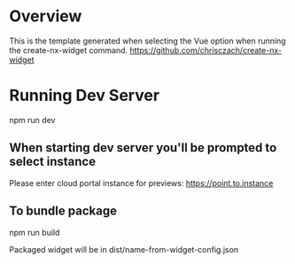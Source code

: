 # Overview
This is the template generated when selecting the Vue option when running the create-nx-widget command. https://github.com/chrisczach/create-nx-widget

# Running Dev Server
npm run dev

## When starting dev server you'll be prompted to select instance
Please enter cloud portal instance for previews:
https://point.to.instance

## To bundle package
npm run build

Packaged widget will be in dist/name-from-widget-config.json
